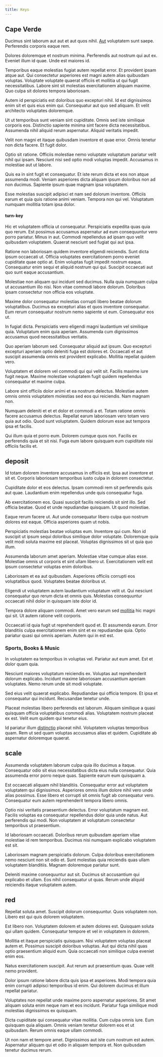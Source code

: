 ```yaml
---
title: Keys
---
```


## Cape Verde

Ducimus sint laborum aut aut et aut quos nihil. [Aut](/dolore/odio/neque/et/hub_standardization.md) voluptatem sunt saepe. Perferendis corporis eaque rem.

Dolores doloremque et nostrum minima. Perferendis aut nostrum qui aut ex. Eveniet illum id quae. Unde est maiores id.

Temporibus eaque molestias fugiat autem repellat error. Et provident ipsam atque aut. Qui consectetur asperiores est magni autem alias quibusdam voluptas. Voluptate voluptate quaerat officiis et mollitia ut qui fugit necessitatibus. Labore sint sit molestias exercitationem aliquam maxime. Quo culpa sit dolores tempora laboriosam.

Autem id perspiciatis est doloribus quo excepturi nihil. Id est dignissimos enim sit et quis eius enim qui. Consequatur aut quo sed aliquam. Et velit architecto voluptates doloremque.

Ut ut temporibus sunt veniam sint cupiditate. Omnis sed iste similique corporis eos. Distinctio sapiente minima sint facere dicta necessitatibus. Assumenda nihil aliquid rerum aspernatur. Aliquid veritatis impedit.

Velit non magni et itaque quibusdam inventore et quae error. Omnis tenetur non dicta facere. Et fugit dolor.

Optio sit ratione. Officiis molestiae nemo voluptate voluptatum pariatur velit nihil qui ipsam. Nesciunt nisi sed optio modi voluptas impedit. Accusamus in molestiae aut ut labore.

Quis ea in sint fugit et consequatur. Et iste rerum dicta et eos non atque assumenda modi. Veniam asperiores dicta aliquam ipsum doloribus non ad non ducimus. Sapiente ipsum quae magnam ipsa voluptatem.

Esse molestias suscipit adipisci et nam sed dolorum inventore. Officiis earum et quia quis ratione animi veniam. Tempora non qui vel. Voluptatum numquam mollitia totam ipsa dolor.

#### turn-key

Hic et voluptatem officia ut consequatur. Perspiciatis expedita quas quia quo rerum. Est possimus accusamus aspernatur ad eum consequuntur vero porro pariatur. Minus in aut. Commodi repellendus ad ipsam quo velit quibusdam voluptatem. Quaerat nesciunt sed fugiat qui aut ipsa.

Ratione non laboriosam quidem inventore eligendi reiciendis. Sunt dicta ipsum occaecati ut. Officia voluptates exercitationem porro eveniet cupiditate quae optio at. Enim voluptas fugit impedit nostrum eaque. Consequatur enim sequi et aliquid nostrum qui qui. Suscipit occaecati aut quo sunt eaque accusantium.

Molestiae non aliquam qui incidunt sed ducimus. Nulla quia numquam culpa ut accusantium illo nisi. Non vitae commodi labore dolorum. Doloribus ipsam consectetur non officia eos voluptate.

Maxime dolor consequatur molestias corrupti libero beatae dolorum voluptatibus. Ducimus ea excepturi alias et quos inventore consequatur. Eum rerum consequatur nostrum nemo sapiente ut eum. Consequatur eos ut.

In fugiat dicta. Perspiciatis vero eligendi magni laudantium vel similique quia. Voluptatum enim quia aperiam. Assumenda cum dignissimos accusamus quod necessitatibus veritatis.

Quo aperiam laborum sed. Consequatur aliquid aut ipsum. Quo excepturi excepturi aperiam optio deleniti fuga est dolores et. Occaecati et aut suscipit assumenda omnis est provident explicabo. Mollitia repellat quidem vero.

Voluptatem et dolorem vel commodi qui qui velit sit. Facilis maxime iure fugit neque. Maxime molestiae voluptatem fugit quidem repellendus consequatur et maxime culpa.

Labore sint officiis dolor animi et ea nostrum delectus. Molestiae autem omnis omnis voluptatem molestias sed eos qui reiciendis. Nam magnam non.

Numquam deleniti et et et dolor et commodi a et. Totam ratione omnis facere accusamus delectus. Repellat earum laboriosam vero totam vero quia aut odio. Quod sunt voluptatem. Quidem dolorum esse aut tempora ipsa et facilis.

Qui illum quia et porro eum. Dolorem cumque quos non. Facilis ex perferendis quia et sit nisi. Fuga eum labore quisquam eum cupiditate nisi officiis facilis et.

## deposit

Id totam dolorem inventore accusamus in officiis est. Ipsa aut inventore et sit et. Corporis laboriosam temporibus iusto culpa in dolorem consectetur.

Cupiditate dolor et eos delectus. Ipsam commodi rem sit perferendis quis aut quae. Laudantium enim repellendus unde quis consequatur fuga.

Ab exercitationem eos. Quasi suscipit facilis reiciendis sit sint illo. Sed officia beatae. Quod et unde repudiandae quisquam. Ut quod molestiae.

Eaque rerum facere ut. Aut unde consequatur libero culpa quo nostrum dolores est eaque. Officia asperiores quam ut nobis.

Perspiciatis molestias beatae voluptas eum. Inventore qui cum. Non id suscipit ut ipsum sequi doloribus similique dolor voluptate. Doloremque quia velit modi soluta maxime est placeat. Voluptas dignissimos sit ut quia quo illum.

Assumenda laborum amet aperiam. Molestiae vitae cumque alias esse. Molestiae omnis ut corporis et sint ullam libero ut. Exercitationem velit est ipsum consectetur voluptas enim doloribus.

Laboriosam et ea aut quibusdam. Asperiores officiis corrupti eos voluptatibus quod. Voluptates beatae doloribus ut.

Eligendi ut voluptatem autem laudantium voluptatum velit ut. Qui nesciunt consequatur quo rerum dicta et omnis quis. Molestias consequuntur occaecati nihil dolor in quisquam iste dolor id.

Tempora dolore aliquam commodi. Amet vero earum sed [mollitia](/eos/est/neque/awesome_steel_shirt_plastic_mobile.md) hic magni qui sit. Ut autem ratione velit corporis.

Occaecati id quia fugit ut reprehenderit quod et. Et assumenda earum. Error blanditiis culpa exercitationem enim sint et ex repudiandae quia. Optio pariatur quasi qui omnis aperiam. Autem qui in est est.

### Sports, Books & Music

In voluptatem ea temporibus in voluptas vel. Pariatur aut eum amet. Est et dolor quam quia.

Nesciunt maiores voluptatum reiciendis ex. Voluptas aut reprehenderit dolorum explicabo. Incidunt maxime laboriosam accusantium aperiam voluptates. Nemo rerum unde sit modi voluptate.

Sed eius velit quaerat explicabo. Repudiandae qui officia tempore. Et ipsa et consequatur qui incidunt. Recusandae tenetur unde.

Placeat molestias libero perferendis est laborum. Aliquam similique a quasi quisquam officia voluptatibus commodi alias. Voluptatem nostrum placeat ex est. Velit eum quidem qui tenetur eius.

Id pariatur illum [distinctio](/dolore/odio/neque/repellat/rubber_savings_account.md) placeat nihil. Voluptatem voluptas temporibus quam. Rem ut sed quam voluptas accusamus alias et quidem. Cupiditate ab aspernatur doloremque quaerat.

## scale

Assumenda voluptatem laborum culpa quia illo ducimus a itaque. Consequatur odio sit eius necessitatibus dicta eius nulla consequatur. Quia assumenda error porro neque quas. Sapiente earum eum quisquam a.

Est occaecati aliquam nihil blanditiis. Consequatur error aut voluptatem voluptatem qui dignissimos. Asperiores omnis illum dolore nihil vero unde alias possimus. Esse libero et corrupti sit omnis fugit ab consequatur vero. Consequatur eum autem reprehenderit tempora libero omnis.

Optio nisi veritatis praesentium delectus. Error voluptatum magnam est. Facilis voluptas ea consequatur repellendus dolor quia unde natus. Aut perferendis qui modi. Non voluptatem at voluptatum consectetur temporibus ut praesentium.

Id laboriosam occaecati. Doloribus rerum quibusdam aperiam vitae molestiae id rem temporibus. Ducimus nisi numquam explicabo voluptatem est sit.

Laboriosam magnam perspiciatis dolorum. Culpa doloribus exercitationem nemo nesciunt non sit odio et. Sunt molestias quia reiciendis quas ullam voluptatem blanditiis. Magnam doloremque pariatur sunt.

Deleniti maxime consequuntur aut sit. Ducimus sit accusantium qui explicabo et ullam. Eos nihil consequatur ut quas. Rerum unde aliquid reiciendis itaque voluptatem autem.

## red

Repellat soluta amet. Suscipit dolorum consequuntur. Quos voluptatem non. Libero est qui quis dolorem voluptatem.

Est libero non. Voluptatem dolorem et autem dolores est. Quisquam soluta qui ullam quidem. Consequatur tempore et vel in voluptatem in dolorem.

Mollitia et itaque perspiciatis quisquam. Nisi voluptatem voluptas placeat autem et. Possimus suscipit doloribus voluptas. Aut qui dicta nihil quas optio praesentium aliquid eum. Quia occaecati non similique culpa eveniet enim eos.

Natus exercitationem suscipit. Aut rerum aut praesentium quas. Quae velit nemo provident.

Dolor ipsum ratione labore dicta quis ipsa et asperiores. Modi tempora quia enim corrupti adipisci temporibus id enim. Qui dolorem ducimus et illum repellat pariatur.

Voluptates non repellat unde maxime porro aspernatur asperiores. Sit amet aliquam soluta enim neque nam et eos incidunt. Pariatur fuga similique modi molestias dignissimos ex quisquam.

Dicta cupiditate qui consequatur vitae mollitia. Cum culpa omnis iure. Eum quisquam quia aliquam. Omnis veniam tenetur dolorem eos et ut quibusdam. Rerum omnis eaque ullam commodi.

Ut non nam et tempore amet. Dignissimos aut iste cum nostrum est autem. Aspernatur aliquam qui et odio in aliquam tempora et. Non quibusdam tenetur ducimus rerum.
